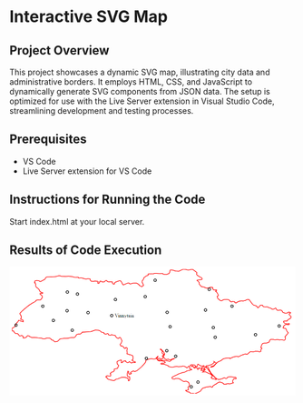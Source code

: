 # Interactive SVG Map

## Project Overview

This project showcases a dynamic SVG map, illustrating city data and administrative borders. It employs HTML, CSS, and JavaScript to dynamically generate SVG components from JSON data. The setup is optimized for use with the Live Server extension in Visual Studio Code, streamlining development and testing processes.

## Prerequisites

- VS Code
- Live Server extension for VS Code

## Instructions for Running the Code

Start index.html at your local server.

## Results of Code Execution

![Result img](https://github.com/ProEukariot/Coordinates-4/blob/main/Screenshot%202024-04-06%20014746.png?raw=true)
